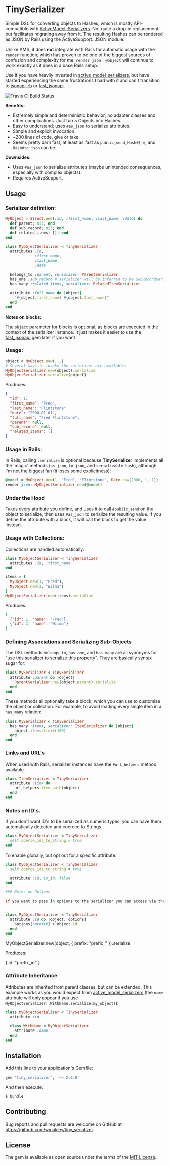 # TinySerializer

Simple DSL for converting objects to Hashes, which is mostly API-compatible with
[ActiveModel::Serializers](https://github.com/rails-api/active_model_serializers).
Not quite a drop-in replacement, but facilitates migrating away from it.
The resulting Hashes can be rendered as JSON by Rails using the ActiveSupport::JSON
module.

Unlike AMS, it does **not** integrate with Rails for automatic usage with the `render` function,
which has proven to be one of the biggest sources of confusion and complexity for me.
`render json: @object` will continue to work exactly as it does in a base Rails setup.

Use if you have heavily invested in [active_model_serializers](https://github.com/rails-api/active_model_serializers), but have started experiencing the same frustrations I had with it and can't transition to [jsonapi-rb](http://jsonapi-rb.org/) or [fast_jsonapi](https://github.com/Netflix/fast_jsonapi).

![Travis CI Build Status](https://travis-ci.org/wmakley/tiny_serializer.svg?branch=master)

**Benefits:**

* Extremely simple and deterministic behavior; no adapter classes and other complications. Just turns Objects into Hashes.
* Easy to understand; uses `#as_json` to serialize attributes.
* Simple and explicit invocation.
* ~200 lines of code, give or take.
* Seems pretty darn fast, at least as fast as `public_send`, `Hash#[]=`, and `Hash#to_json` can be.

**Downsides:**

* Uses `#as_json` to serialize attributes (maybe unintended consequences, especially with complex objects).
* Requires ActiveSupport.

## Usage

### Serializer definition:

```ruby
MyObject = Struct.new(:id, :first_name, :last_name, :date) do
  def parent; nil; end
  def sub_record; nil; end
  def related_items; []; end
end

class MyObjectSerializer < TinySerializer
  attributes :id,
             :first_name,
             :last_name,
             :date

  belongs_to :parent, serializer: ParentSerializer
  has_one :sub_record # serializer will be inferred to be SubRecordSerializer
  has_many :related_items, serializer: RelatedItemSerializer

  attribute :full_name do |object|
    "#{object.first_name} #{object.last_name}"
  end
end
```

**Notes on blocks:**

The `object` parameter for blocks is optional, as blocks are executed
in the context of the serializer instance. It just makes it easier
to use the [fast_jsonapi](https://github.com/Netflix/fast_jsonapi) gem later if you want.

### Usage:

```ruby
object = MyObject.new(...)
# Several ways to invoke the serializer are available:
MyObjectSerializer.new(object).serialize
MyObjectSerializer.serialize(object)
```

Produces:

```json
{
  "id": 1,
  "first_name": "Fred",
  "last_name": "Flintstone",
  "date": "2000-01-01",
  "full_name": "Fred Flintstone",
  "parent": null,
  "sub_record": null,
  "related_items": []
}
```

### Usage in Rails:

In Rails, calling `.serialize` is optional because **TinySerializer** implements all the 'magic' methods (`as_json`, `to_json`, and `serializable_hash`), although I'm not the biggest fan (it loses some explicitness):

```ruby
@model = MyObject.new(1, "Fred", "Flintstone", Date.new(2000, 1, 1))
render json: MyObjectSerializer.new(@model)
```

### Under the Hood

Takes every attribute you define, and uses it to call `#public_send` on the object to serialize,
then uses `#as_json` to serialize the resulting value. If you define the attribute with a block, it will call the block to get the value instead.

### Usage with Collections:

Collections are handled automatically:

```ruby
class MyObjectSerializer < TinySerializer
  attributes :id, :first_name
end

items = [
  MyObject.new(1, "Fred"),
  MyObject.new(2, "Wilma")
]
MyObjectSerializer.new(items).serialize
```

Produces:

```json
[
  {"id": 1, "name": "Fred"},
  {"id": 2, "name": "Wilma"}
]
```

### Defining Associations and Serializing Sub-Objects

The DSL methods `belongs_to`, `has_one`, and `has_many` are all synonyms for "use this serializer to serialize this property". They are basically syntax sugar for:

```ruby
class MySerializer < TinySerializer
  attribute :parent do |object|
    ParentSerializer.new(object.parent).serialize
  end
end
```

These methods all optionally take a block, which you can use to customize the
object or collection. For example, to avoid loading every single item in a
`has_many` relation:

```ruby
class MySerializer < TinySerializer
  has_many :items, serializer: ItemSerializer do |object|
    object.items.limit(100)
  end
end
```

### Links and URL's

When used with Rails, serializer instances have the `#url_helpers`
method available.


```ruby
class ItemSerializer < TinySerializer
  attribute :link do
    url_helpers.item_path(object)
  end
end
```

### Notes on ID's.

If you don't want ID's to be serialized as numeric types,
you can have them automatically detected and coerced to Strings.

```ruby
class MyObjectSerializer < TinySerializer
  self.coerce_ids_to_string = true
end
```

To enable globally, but opt out for a specific attribute:

```ruby
class MyObjectSerializer < TinySerializer
  self.coerce_ids_to_string = true

  attribute :id, is_id: false
end

### Notes on Options

If you want to pass in options to the serializer you can access via the second argument of the block


class MyObjectSerializer < TinySerializer
  attribute :id do |object, options|
    options[:prefix] + object.id
  end
end
```
MyObjectSerializer.new(object, { prefix: "prefix_" }).serialize

Produces:

{
  id: "prefix_id"
}

### Attribute Inheritance

Attributes are inherited from parent classes, but can be extended.
This example works as you would expect from [active_model_serializers](https://github.com/rails-api/active_model_serializers)
(the `name` attribute will only appear if you use `MyObjectSerializer::WithName.serialize(my_object)`):

```ruby
class MyObjectSerializer < TinySerializer
  attribute :id

  class WithName < MyObjectSerializer
    attribute :name
  end
end
```


## Installation

Add this line to your application's Gemfile:

```ruby
gem 'tiny_serializer', '~> 2.0.0'
```

And then execute:

    $ bundle

## Contributing

Bug reports and pull requests are welcome on GitHub at https://github.com/wmakley/tiny_serializer.

## License

The gem is available as open source under the terms of the [MIT License](https://opensource.org/licenses/MIT).
